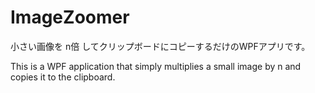 # ImageZoomer

小さい画像を n倍 してクリップボードにコピーするだけのWPFアプリです。

This is a WPF application that simply multiplies a small image by n and copies it to the clipboard.

